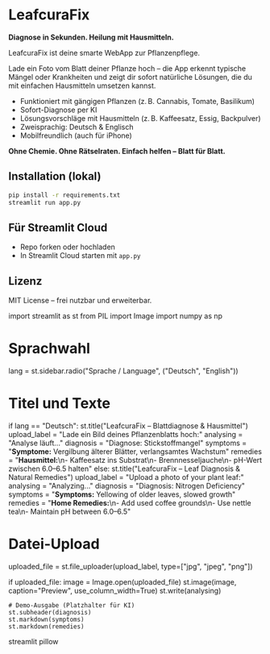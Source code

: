
# LeafcuraFix

**Diagnose in Sekunden. Heilung mit Hausmitteln.**

LeafcuraFix ist deine smarte WebApp zur Pflanzenpflege.

Lade ein Foto vom Blatt deiner Pflanze hoch – die App erkennt typische Mängel oder Krankheiten und zeigt dir sofort natürliche Lösungen, die du mit einfachen Hausmitteln umsetzen kannst.

- Funktioniert mit gängigen Pflanzen (z. B. Cannabis, Tomate, Basilikum)
- Sofort-Diagnose per KI
- Lösungsvorschläge mit Hausmitteln (z. B. Kaffeesatz, Essig, Backpulver)
- Zweisprachig: Deutsch & Englisch
- Mobilfreundlich (auch für iPhone)

**Ohne Chemie. Ohne Rätselraten. Einfach helfen – Blatt für Blatt.**

## Installation (lokal)

```bash
pip install -r requirements.txt
streamlit run app.py
```

## Für Streamlit Cloud

- Repo forken oder hochladen
- In Streamlit Cloud starten mit `app.py`

## Lizenz

MIT License – frei nutzbar und erweiterbar.


import streamlit as st
from PIL import Image
import numpy as np

# Sprachwahl
lang = st.sidebar.radio("Sprache / Language", ("Deutsch", "English"))

# Titel und Texte
if lang == "Deutsch":
    st.title("LeafcuraFix – Blattdiagnose & Hausmittel")
    upload_label = "Lade ein Bild deines Pflanzenblatts hoch:"
    analysing = "Analyse läuft..."
    diagnosis = "Diagnose: Stickstoffmangel"
    symptoms = "**Symptome:** Vergilbung älterer Blätter, verlangsamtes Wachstum"
    remedies = "**Hausmittel:**\n- Kaffeesatz ins Substrat\n- Brennnesseljauche\n- pH-Wert zwischen 6.0–6.5 halten"
else:
    st.title("LeafcuraFix – Leaf Diagnosis & Natural Remedies")
    upload_label = "Upload a photo of your plant leaf:"
    analysing = "Analyzing..."
    diagnosis = "Diagnosis: Nitrogen Deficiency"
    symptoms = "**Symptoms:** Yellowing of older leaves, slowed growth"
    remedies = "**Home Remedies:**\n- Add used coffee grounds\n- Use nettle tea\n- Maintain pH between 6.0–6.5"

# Datei-Upload
uploaded_file = st.file_uploader(upload_label, type=["jpg", "jpeg", "png"])

if uploaded_file:
    image = Image.open(uploaded_file)
    st.image(image, caption="Preview", use_column_width=True)
    st.write(analysing)

    # Demo-Ausgabe (Platzhalter für KI)
    st.subheader(diagnosis)
    st.markdown(symptoms)
    st.markdown(remedies)

streamlit
pillow
